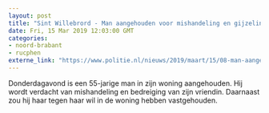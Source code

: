 ```yaml
---
layout: post
title: "Sint Willebrord - Man aangehouden voor mishandeling en gijzeling"
date: Fri, 15 Mar 2019 12:03:00 GMT
categories: 
- noord-brabant 
- rucphen 
externe_link: "https://www.politie.nl/nieuws/2019/maart/15/08-man-aangehouden-voor-mishandeling-en-gijzeling.html"
---
```


Donderdagavond is een 55-jarige man in zijn woning aangehouden. Hij wordt verdacht van mishandeling en bedreiging van zijn vriendin. Daarnaast zou hij haar tegen haar wil in de woning hebben vastgehouden.
